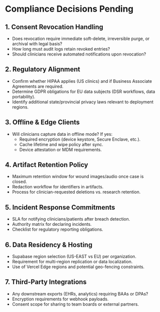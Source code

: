 # Compliance Decisions Pending

## 1. Consent Revocation Handling
- Does revocation require immediate soft-delete, irreversible purge, or archival with legal basis?
- How long must audit logs retain revoked entries?
- Should clinicians receive automated notifications upon revocation?

## 2. Regulatory Alignment
- Confirm whether HIPAA applies (US clinics) and if Business Associate Agreements are required.
- Determine GDPR obligations for EU data subjects (DSR workflows, data portability).
- Identify additional state/provincial privacy laws relevant to deployment regions.

## 3. Offline & Edge Clients
- Will clinicians capture data in offline mode? If yes:
  - Required encryption (device keystore, Secure Enclave, etc.).
  - Cache lifetime and wipe policy after sync.
  - Device attestation or MDM requirements.

## 4. Artifact Retention Policy
- Maximum retention window for wound images/audio once case is closed.
- Redaction workflow for identifiers in artifacts.
- Process for clinician-requested deletions vs. research retention.

## 5. Incident Response Commitments
- SLA for notifying clinicians/patients after breach detection.
- Authority matrix for declaring incidents.
- Checklist for regulatory reporting obligations.

## 6. Data Residency & Hosting
- Supabase region selection (US-EAST vs EU) per organization.
- Requirement for multi-region replication or data localization.
- Use of Vercel Edge regions and potential geo-fencing constraints.

## 7. Third-Party Integrations
- Any downstream exports (EHRs, analytics) requiring BAAs or DPAs?
- Encryption requirements for webhook payloads.
- Consent scope for sharing to team boards or external partners.
